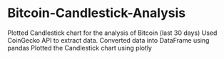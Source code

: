 # Bitcoin-Candlestick-Analysis
Plotted Candlestick chart for the analysis of Bitcoin (last 30 days)
Used CoinGecko API to extract data. 
Converted data into DataFrame using pandas
Plotted the Candlestick chart using plotly

